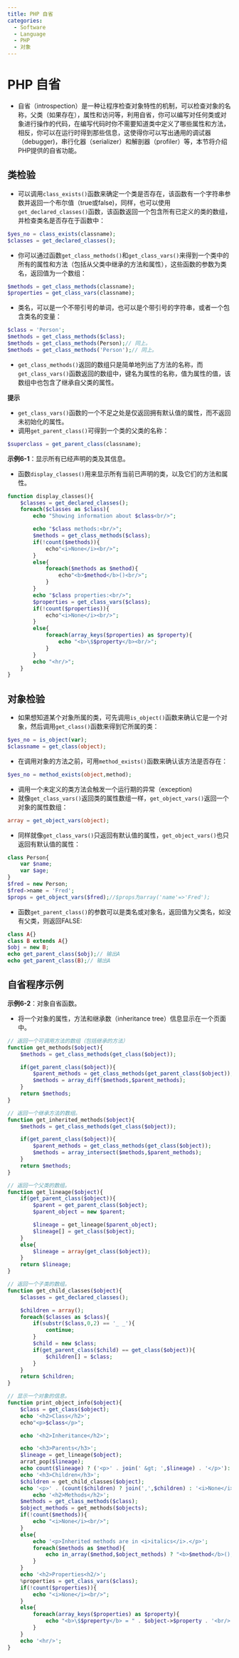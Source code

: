 ```yaml
---
title: PHP 自省
categories:
  - Software
  - Language
  - PHP
  - 对象
---
```

# PHP 自省

- 自省（introspection）是一种让程序检查对象特性的机制，可以检查对象的名称，父类（如果存在），属性和访问等，利用自省，你可以编写对任何类或对象进行操作的代码，在编写代码时你不需要知道类中定义了哪些属性和方法，相反，你可以在运行时得到那些信息，这使得你可以写出通用的调试器（debugger)，串行化器（serializer）和解剖器（profiler）等，本节将介绍PHP提供的自省功能。

## 类检验

- 可以调用`class_exists()`函数来确定一个类是否存在，该函数有一个字符串参数并返回一个布尔值（true或false)，同样，也可以使用`get_declared_classes()`函数，该函数返回一个包含所有已定义的类的数组，并检查类名是否存在于函数中：

```php
$yes_no = class_exists(classname);
$classes = get_declared_classes();
```

- 你可以通过函数`get_class_methods()`和`get_class_vars()`来得到一个类中的所有的属性和方法（包括从父类中继承的方法和属性），这些函数的参数为类名，返回值为一个数组：

```php
$methods = get_class_methods(classname);
$properties = get_class_vars(classname);
```

- 类名，可以是一个不带引号的单词，也可以是个带引号的字符串，或者一个包含类名的变量：

```php
$class = 'Person';
$methods = get_class_methods($class);
$methods = get_class_methods(Person);// 同上。
$methods = get_class_methods('Person');// 同上。
```

- `get_class_methods()`返回的数组只是简单地列出了方法的名称，而`get_class_vars()`函数返回的数组中，键名为属性的名称，值为属性的值，该数组中也包含了继承自父类的属性。

**提示**

- `get_class_vars()`函数的一个不足之处是仅返回拥有默认值的属性，而不返回未初始化的属性。
- 调用`get_parent_class()`可得到一个类的父类的名称：

```php
$superclass = get_parent_class(classname);
```

**示例6-1**：显示所有已经声明的类及其信息。

- 函数`display_classes()`用来显示所有当前已声明的类，以及它们的方法和属性。

```php
function display_classes(){
    $classes = get_declared_classes();
    foreach($classes as $class){
        echo "Showing information about $class<br/>";

        echo "$class methods:<br/>";
        $methods = get_class_methods($class);
        if(!count($methods)){
            echo"<i>None</i><br/>";
        }
        else{
            foreach($methods as $method){
                echo"<b>$method</b>()<br/>";
            }
        }
        echo "$class properties:<br/>";
        $properties = get_class_vars($class);
        if(!count($properties)){
            echo"<i>None</i><br/>";
        }
        else{
            foreach(array_keys($properties) as $property){
                echo "<b>\$$property</b><br/>";
            }
        }
        echo "<hr/>";
    }
}
```

## 对象检验

- 如果想知道某个对象所属的类，可先调用`is_object()`函数来确认它是一个对象，然后调用`get_class()`函数来得到它所属的类：

```php
$yes_no = is_object(var);
$classname = get_class(object);
```

- 在调用对象的方法之前，可用`method_exists()`函数来确认该方法是否存在：

```php
$yes_no = method_exists(object,method);
```

- 调用一个未定义的类方法会触发一个运行期的异常（exception)
- 就像`get_class_vars()`返回类的属性数组一样，`get_object_vars()`返回一个对象的属性数组：

```php
array = get_object_vars(object);
```

- 同样就像`get_class_vars()`只返回有默认值的属性，`get_object_vars()`也只返回有默认值的属性：

```php
class Person{
    var $name;
    var $age;
}
$fred = new Person;
$fred->name = 'Fred';
$props = get_object_vars($fred);//$props为array('name'=>'Fred');
```

- 函数`get_parent_class()`的参数可以是类名或对象名，返回值为父类名，如没有父类，则返回FALSE:

```php
class A{}
class B extends A{}
$obj = new B;
echo get_parent_class($obj);// 输出A
echo get_parent_class(B);// 输出A
```

## 自省程序示例

**示例6-2**：对象自省函数。

- 将一个对象的属性，方法和继承数（inheritance tree）信息显示在一个页面中。

```php
// 返回一个可调用方法的数组（包括继承的方法）
function get_methods($object){
    $methods = get_class_methods(get_class($object));

    if(get_parent_class($object)){
        $parent_methods = get_class_methods(get_parent_class($object));
        $methods = array_diff($methods,$parent_methods);
    }
    return $methods;
}

// 返回一个继承方法的数组。
function get_inherited_methods($object){
    $methods = get_class_methods(get_class($object));

    if(get_parent_class($object)){
        $parent_methods = get_class_methods(get_class($object));
        $methods = array_intersect($methods,$parent_methods);
    }
    return $methods;
}

// 返回一个父类的数组。
function get_lineage($object){
    if(get_parent_class($object)){
        $parent = get_parent_class($object);
        $parent_object = new $parent;

        $lineage = get_lineage($parent_object);
        $lineage[] = get_class($object);
    }
    else{
        $lineage = array(get_class($object));
    }
    return $lineage;
}

// 返回一个子类的数组。
function get_child_classes($object){
    $classes = get_declared_classes();

    $children = array();
    foreach($classes as $class){
        if(substr($class,0,2) == '_ _'){
            continue;
        }
        $child = new $class;
        if(get_parent_class($child) == get_class($object)){
            $children[] = $class;
        }
    }
    return $children;
}

// 显示一个对象的信息。
function print_object_info($object){
    $class = get_class($object);
    echo '<h2>Class</h2>';
    echo"<p>$class</p>";

    echo '<h2>Inheritance</h2>';

    echo '<h3>Parents</h3>';
    $lineage = get_lineage($object);
    arrat_pop($lineage);
    echo count($lineage) ? ('<p>' . join(' &gt; ',$lineage) . '</p>'):'<i>None</i>';
    echo '<h3>Children</h3>';
    $children = get_child_classes($object);
    echo '<p>' . (count($children) ? join(',',$children) : '<i>None</i>') . </p>
        echo '<h2>Methods</h2>';
    $methods = get_class_methods($class);
    $object_methods = get_methods($objects);
    if(!count($methods)){
        echo "<i>None</i><br/>";
    }
    else{
        echo '<p>Inherited methods are in <i>italics</i>.</p>';
        foreach($methods as $method){
            echo in_array($method,$object_methods) ? "<b>$method</b>();<br/>" : "<i>$method</i>();<br/>";
        }
    }
    echo '<h2>Properties<h2/>';
    %properties = get_class_vars($class);
    if(!count($properties)){
        echo "<i>None</i><br/>";
    }
    else{
        foreach(array_keys($properties) as $property){
            echo "<b>\$$preperty</b> = " . $object->$property . '<br/>';
        }
    }
    echo '<hr/>';
}
```